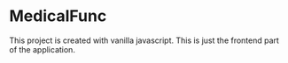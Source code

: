 # MedicalFunc
This project is created with vanilla javascript. This is just the frontend part of the application.